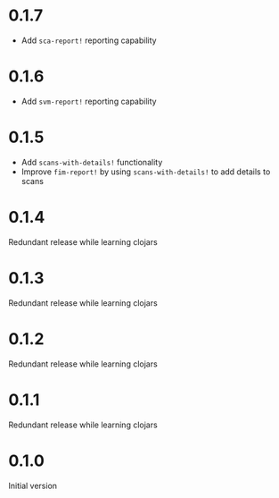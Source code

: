 # 0.1.7

- Add `sca-report!` reporting capability

# 0.1.6

- Add `svm-report!` reporting capability

# 0.1.5

- Add `scans-with-details!` functionality
- Improve `fim-report!` by using `scans-with-details!` to add details to scans

# 0.1.4

Redundant release while learning clojars

# 0.1.3

Redundant release while learning clojars

# 0.1.2

Redundant release while learning clojars

# 0.1.1

Redundant release while learning clojars

# 0.1.0

Initial version
